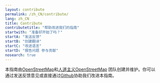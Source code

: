 ```yaml
---
layout: contribute
permalink: /zh_CN/contribute/
lang: zh_CN
title: Contribute
contributetitle: "帮助改进我们的指南"
startwith: "准备好开始了吗？"
startA: "发送反馈"
startB: "创建翻译"
startC: "改进语言"
startD: "报告问题 参与贡献"
nosearch: true
---
```

本指南由[OpenStreetMap](https://www.openstreetmap.org/)和[人道主义OpenStreetMap](https://www.hotosm.org/) 团队创建并维护。你可以通过发送反馈意见或直接通过[Github](http://github.com/hotosm/learnosm)协助我们改进本指南。

<!--- This text is hidden.  end of hidden text --->
